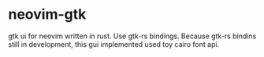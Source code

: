 # neovim-gtk
gtk ui for neovim written in rust. Use gtk-rs bindings. Because gtk-rs bindins still in development, this gui implemented used toy cairo font api.
